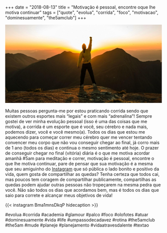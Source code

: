 +++
date = "2018-08-13"
title = "Motivação é pessoal, encontre oque lhe motiva continuar"
tags = ["quote", "evolua", "corrida", "foco", "motivacao", "dominesuamente", "the5amclub"]
+++

![Motivação é pessoal](/motivacao-air.jpg#center)

Muitas pessoas pergunta-me por estou praticando corrida sendo que existem outros esportes mais “legais” e com mais “adrenalina”! Sempre gostei de ver minha evolução pessoal (isso é uma das coisas que me motiva), a corrida é um esporte que é você, seu cérebro e nada mais, podemos dizer, você e você mesmo(a). Todos os dias que estou me aquecendo para começar correr meu cérebro quer me vencer tentando convencer meu corpo que não vou conseguir chegar ao final, já corro mais de 1 ano (todos os dias) e continua o mesmo sentimento até hoje. O prazer de conseguir chegar no final (vitória) diária é o que me motiva acordar amanhã #5am para meditação e correr, motivação é pessoal, encontre o que lhe motiva continuar, pare de pensar que sua motivação é a mesma que seu amiguinho do [Instagram](https://instagram.com/avelino0) que só pública o lado bonito e positivo da vida, quem gosta de compartilhar as quedas? Tenha certeza que todos cai, mas poucos tem coragem de compartilhar publicamente, compartilhas as quedas podem ajudar outras pessoas não tropeçarem na mesma pedra que você. Não são todos os dias que acordamos bem, mas é todos os dias que saio para correte e alcançar meus objetivos de vida!

{{< instagram Bma1mnsDkqP hidecaption >}}

#evolua #corrida #academia #glamour #palco #foco #olofotes #atuar #dominesuamente #vida #life #umpassodecadavez #rotina #the5amclub #the5am #mude #planeje #planejamento #vidaatravesdalente #textao
